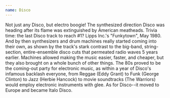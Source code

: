 ```yaml
---
name: Disco
---
```


Not just any Disco, but electro boogie! The synthesized direction Disco
was heading after its flame was extinguished by American meatheads.
Trivia time: the last Disco track to reach #1? Lipps Inc.'s "Funkytown",
May 1980. And by then synthesizers and drum machines really started
coming into their own, as shown by the track's stark contrast to the
big-band, string-section, entire-ensemble disco cuts that permeated
radio waves 5 years earlier. Machines allowed making the music easier,
faster, and cheaper, but they also brought on a whole bunch of other
things. The 80s proved to be the coming-out party for electronic music,
as within a year of Disco's infamous backlash everyone, from Reggae
(Eddy Grant) to Funk (George Clinton) to Jazz (Herbie Hancock) to movie
soundtracks (The Warriors) would employ electronic instruments with
glee. As for Disco--it moved to Europe and became Italo Disco.

